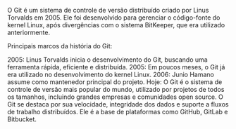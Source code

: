 O Git é um sistema de controle de versão distribuído criado por Linus Torvalds em 2005. Ele foi desenvolvido para gerenciar o código-fonte do kernel Linux, após divergências com o sistema BitKeeper, que era utilizado anteriormente.

Principais marcos da história do Git:

2005: Linus Torvalds inicia o desenvolvimento do Git, buscando uma ferramenta rápida, eficiente e distribuída.
2005: Em poucos meses, o Git já era utilizado no desenvolvimento do kernel Linux.
2006: Junio Hamano assume como mantenedor principal do projeto.
Hoje: O Git é o sistema de controle de versão mais popular do mundo, utilizado por projetos de todos os tamanhos, incluindo grandes empresas e comunidades open source.
O Git se destaca por sua velocidade, integridade dos dados e suporte a fluxos de trabalho distribuídos. Ele é a base de plataformas como GitHub, GitLab e Bitbucket.
